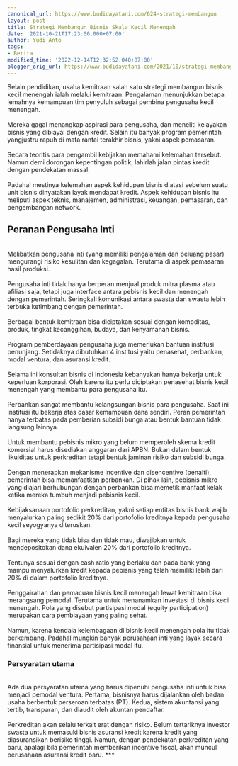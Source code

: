```yaml
---
canonical_url: https://www.budidayatani.com/624-strategi-membangun
layout: post
title: Strategi Membangun Bisnis Skala Kecil Menengah
date: '2021-10-21T17:23:00.000+07:00'
author: Yudi Anto
tags:
- Berita
modified_time: '2022-12-14T12:32:52.040+07:00'
blogger_orig_url: https://www.budidayatani.com/2021/10/strategi-membangun-bisnis-skala-kecil.html
---
```


Selain pendidikan, usaha kemitraan salah satu strategi membangun bisnis kecil menengah ialah melalui kemitraan. Pengalaman menunjukkan betapa lemahnya kemampuan tim penyuluh sebagai pembina pengusaha kecil menengah.<br/><br/>Mereka gagal menangkap aspirasi para pengusaha, dan meneliti kelayakan bisnis yang dibiayai dengan kredit. Selain itu banyak program pemerintah yangjustru rapuh di mata rantai terakhir bisnis, yakni aspek pemasaran.<br/><br/>Secara teoritis para pengambil kebijakan memahami kelemahan tersebut. Namun demi dorongan kepentingan politik, lahirlah jalan pintas kredit dengan pendekatan massal.<br/><br/>Padahal mestinya kelemahan aspek kehidupan bisnis diatasi sebelum suatu unit bisnis dinyatakan layak mendapat kredit. Aspek kehidupan bisnis itu meliputi aspek teknis, manajemen, administrasi, keuangan, pemasaran, dan pengembangan network.<br/><h2 id="pengusaha">Peranan Pengusaha Inti</h2><br/>Melibatkan pengusaha inti (yang memiliki pengalaman dan peluang pasar) mengurangi risiko kesulitan dan kegagalan. Terutama di aspek pemasaran hasil produksi.<br/><br/>Pengusaha inti tidak hanya berperan menjual produk mitra plasma atau afiliasi saja, tetapi juga interface antara pebisnis kecil dan menengah dengan pemerintah. Seringkali komunikasi antara swasta dan swasta lebih terbuka ketimbang dengan pemerintah.<br/><br/>Berbagai bentuk kemitraan bisa diciptakan sesuai dengan komoditas, produk, tingkat kecanggihan, budaya, dan kenyamanan bisnis.<br/><br/>Program pemberdayaan pengusaha juga memerlukan bantuan institusi penunjang. Setidaknya dibutuhkan 4 institusi yaitu penasehat, perbankan, modal ventura, dan asuransi kredit.<br/><br/>Selama ini konsultan bisnis di Indonesia kebanyakan hanya bekerja untuk keperluan korporasi. Oleh karena itu perlu diciptakan penasehat bisnis kecil menengah yang membantu para pengusaha itu.<br/><br/>Perbankan sangat membantu kelangsungan bisnis para pengusaha. Saat ini institusi itu bekerja atas dasar kemampuan dana sendiri. Peran pemerintah hanya terbatas pada pemberian subsidi bunga atau bentuk bantuan tidak langsung lainnya.<br/><br/>Untuk membantu pebisnis mikro yang belum memperoleh skema kredit komersial harus disediakan anggaran dari APBN. Bukan dalam bentuk likuiditas untuk perkreditan tetapi bentuk jaminan risiko dan subsidi bunga.<br/><br/>Dengan menerapkan mekanisme incentive dan disencentive (penalti), pemerintah bisa memanfaatkan perbankan. Di pihak lain, pebisnis mikro yang diajari berhubungan dengan perbankan bisa memetik manfaat kelak ketika mereka tumbuh menjadi pebisnis kecil.<br/><br/>Kebijaksanaan portofolio perkreditan, yakni setiap entitas bisnis bank wajib menyalurkan paling sedikit 20% dari portofolio kreditnya kepada pengusaha kecil seyogyanya diteruskan.<br/><br/>Bagi mereka yang tidak bisa dan tidak mau, diwajibkan untuk mendepositokan dana ekuivalen 20% dari portofolio kreditnya.<br/><br/>Tentunya sesuai dengan cash ratio yang berlaku dan pada bank yang mampu menyalurkan kredit kepada pebisnis yang telah memiliki lebih dari 20% di dalam portofolio kreditnya.<br/><br/>Penggairahan dan pemacuan bisnis kecil menengah lewat kemitraan bisa merangsang pemodal. Terutama untuk menanamkan investasi di bisnis kecil menengah. Pola yang disebut partisipasi modal (equity participation) merupakan cara pembiayaan yang paling sehat.<br/><br/>Namun, karena kendala kelembagaan di bisnis kecil menengah pola itu tidak berkembang. Padahal mungkin banyak perusahaan inti yang layak secara finansial untuk menerima partisipasi modal itu.<br/><h3 id="persyaratan">Persyaratan utama</h3><br/>Ada dua persyaratan utama yang harus dipenuhi pengusaha inti untuk bisa menjadi pemodal ventura. Pertama, bisnisnya harus dijalankan oleh badan usaha berbentuk perseroan terbatas (PT). Kedua, sistem akuntansi yang tertib, transparan, dan diaudit oleh akuntan pendaftar.<br/><br/>Perkreditan akan selalu terkait erat dengan risiko. Belum tertariknya investor swasta untuk memasuki bisnis asuransi kredit karena kredit yang diasuransikan berisiko tinggi. Namun, dengan pendekatan perkreditan yang baru, apalagi bila pemerintah memberikan incentive fiscal, akan muncul perusahaan asuransi kredit baru. ***